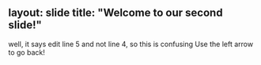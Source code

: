 layout: slide
title: "Welcome to our second slide!"
---
well, it says edit line 5 and not line 4, so this is confusing
Use the left arrow to go back!
